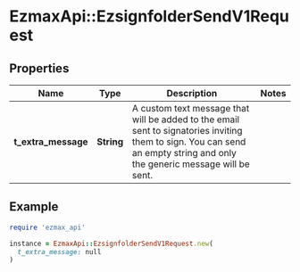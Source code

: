 # EzmaxApi::EzsignfolderSendV1Request

## Properties

| Name | Type | Description | Notes |
| ---- | ---- | ----------- | ----- |
| **t_extra_message** | **String** | A custom text message that will be added to the email sent to signatories inviting them to sign.  You can send an empty string and only the generic message will be sent. |  |

## Example

```ruby
require 'ezmax_api'

instance = EzmaxApi::EzsignfolderSendV1Request.new(
  t_extra_message: null
)
```

